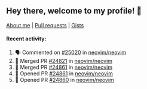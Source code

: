 ## Hey there, welcome to my profile! 👋

[About me](https://seandewar.github.io/)
 | [Pull requests](https://github.com/search?p=1&q=author%3Aseandewar+is%3Apr)
 | [Gists](https://gist.github.com/seandewar)

#### Recent activity:

<!--START_SECTION:activity-->
1. 🗣 Commented on [#25020](https://github.com/neovim/neovim/pull/25020#issuecomment-1705716295) in [neovim/neovim](https://github.com/neovim/neovim)
2. 🎉 Merged PR [#24821](https://github.com/neovim/neovim/pull/24821) in [neovim/neovim](https://github.com/neovim/neovim)
3. 🎉 Merged PR [#24861](https://github.com/neovim/neovim/pull/24861) in [neovim/neovim](https://github.com/neovim/neovim)
4. 💪 Opened PR [#24861](https://github.com/neovim/neovim/pull/24861) in [neovim/neovim](https://github.com/neovim/neovim)
5. 💪 Opened PR [#24860](https://github.com/neovim/neovim/pull/24860) in [neovim/neovim](https://github.com/neovim/neovim)
<!--END_SECTION:activity-->
